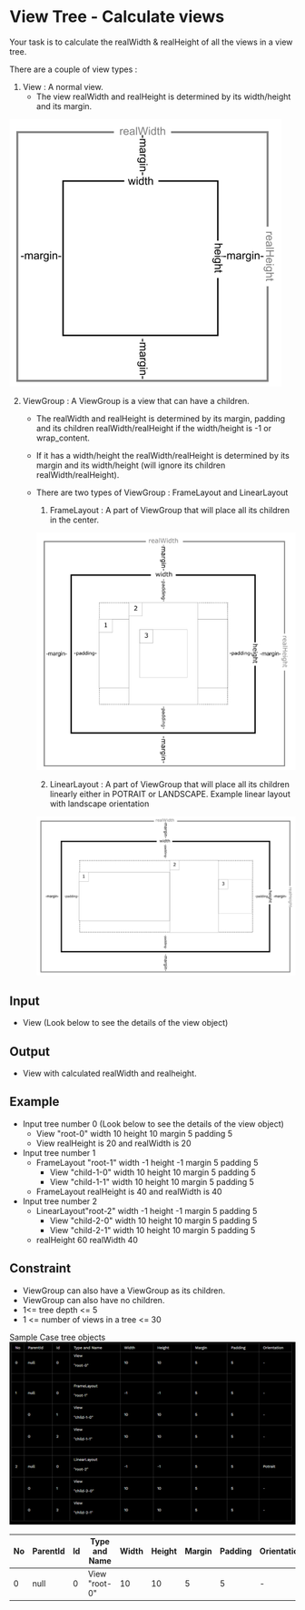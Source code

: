 # View Tree - Calculate views

Your task is to calculate the realWidth & realHeight of all the views in a view tree.

There are a couple of view types :

1. View : A normal view.
   - The view realWidth and realHeight is determined by its width/height and its margin.

![Pic1](Pic1.png)

2.  ViewGroup : A ViewGroup is a view that can have a children.

    - The realWidth and realHeight is determined by its margin, padding and its children realWidth/realHeight if the width/height is -1 or wrap_content.

    - If it has a width/height the realWidth/realHeight is determined by its margin and its width/height (will ignore its children realWidth/realHeight).
    - There are two types of ViewGroup : FrameLayout and LinearLayout

      1. FrameLayout : A part of ViewGroup that will place all its children in the center.

      ![Pic2](Pic2.png)

      2. LinearLayout : A part of ViewGroup that will place all its children linearly either in POTRAIT or LANDSCAPE. Example linear layout with landscape orientation

      ![Pic3](Pic3.png)

## Input

- View (Look below to see the details of the view object)

## Output

- View with calculated realWidth and realheight.

## Example

- Input tree number 0 (Look below to see the details of the view object)
  - View "root-0" width 10 height 10 margin 5 padding 5
  - View realHeight is 20 and realWidth is 20
- Input tree number 1
  - FrameLayout "root-1" width -1 height -1 margin 5 padding 5
    - View "child-1-0" width 10 height 10 margin 5 padding 5
    - View "child-1-1" width 10 height 10 margin 5 padding 5
  - FrameLayout realHeight is 40 and realWidth is 40
- Input tree number 2
  - LinearLayout"root-2" width -1 height -1 margin 5 padding 5
    - View "child-2-0" width 10 height 10 margin 5 padding 5
    - View "child-2-1" width 10 height 10 margin 5 padding 5
  - realHeight 60 realWidth 40

## Constraint

- ViewGroup can also have a ViewGroup as its children.
- ViewGroup can also have no children.
- 1<= tree depth <= 5
- 1 <= number of views in a tree <= 30

Sample Case tree objects
![Pic4](Pic4.png)

| No  | ParentId | Id  | Type and Name      | Width | Height | Margin | Padding | Orientation |
| --- | -------- | --- | ------------------ | ----- | ------ | ------ | ------- | ----------- |
| 0   | null     | 0   | View <br> "root-0" | 10    | 10     | 5      | 5       | -           |
